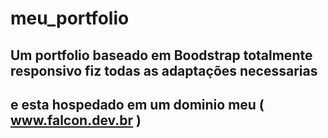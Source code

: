 # meu_portfolio

## Um portfolio baseado em Boodstrap totalmente responsivo fiz todas as adaptações necessarias
## e esta hospedado em um dominio meu ( www.falcon.dev.br )
